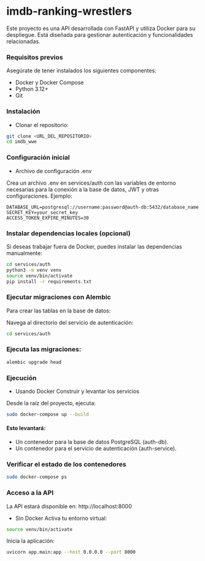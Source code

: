 # imdb-ranking-wrestlers

Este proyecto es una API desarrollada con FastAPI y utiliza Docker para su despliegue. Está diseñada para gestionar autenticación y funcionalidades relacionadas.

### Requisitos previos
Asegúrate de tener instalados los siguientes componentes:

- Docker y Docker Compose
- Python 3.12+
- Git

### Instalación
- Clonar el repositorio:

```bash
git clone <URL_DEL_REPOSITORIO>
cd imdb_wwe
```
### Configuración inicial
- Archivo de configuración .env

Crea un archivo .env en services/auth con las variables de entorno necesarias para la conexión a la base de datos, JWT y otras configuraciones. Ejemplo:

```env
DATABASE_URL=postgresql://username:password@auth-db:5432/database_name
SECRET_KEY=your_secret_key
ACCESS_TOKEN_EXPIRE_MINUTES=30
```

### Instalar dependencias locales (opcional)

Si deseas trabajar fuera de Docker, puedes instalar las dependencias manualmente:

```bash
cd services/auth
python3 -m venv venv
source venv/bin/activate
pip install -r requirements.txt
```

### Ejecutar migraciones con Alembic
Para crear las tablas en la base de datos:

Navega al directorio del servicio de autenticación:

```bash
cd services/auth
```

### Ejecuta las migraciones:

```bash
alembic upgrade head
````

### Ejecución
- Usando Docker
Construir y levantar los servicios

Desde la raíz del proyecto, ejecuta:

```bash
sudo docker-compose up --build
```

#### Esto levantará:

- Un contenedor para la base de datos PostgreSQL (auth-db).
- Un contenedor para el servicio de autenticación (auth-service).

### Verificar el estado de los contenedores

```bash
sudo docker-compose ps
```

### Acceso a la API

La API estará disponible en: http://localhost:8000

- Sin Docker
Activa tu entorno virtual:

```bash
source venv/bin/activate
```

Inicia la aplicación:

```bash
uvicorn app.main:app --host 0.0.0.0 --port 8000
```
